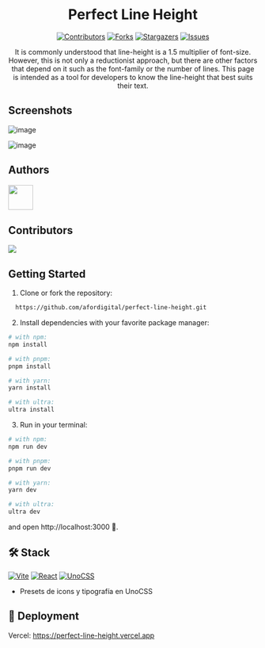 <div align="center">

# Perfect Line Height

[![Contributors][contributors-shield]][contributors-url]
[![Forks][forks-shield]][forks-url]
[![Stargazers][stars-shield]][stars-url]
[![Issues][issues-shield]][issues-url]


It is commonly understood that line-height is a 1.5 multiplier of font-size. However, this is not only a reductionist approach, but there are other factors that depend on it such as the font-family or the number of lines. This page is intended as a tool for developers to know the line-height that best suits their text.

</div>

## Screenshots

![image]()

![image]()

## Authors

<a href="https://github.com/afordigital">
   <img width="50px" src="https://avatars.githubusercontent.com/u/43246362?v=4" />
</a>

## Contributors

<a href="https://github.com/afordigital/perfect-line-height/graphs/contributors">
  <img src="https://contrib.rocks/image?repo=afordigital/perfect-line-height" />
</a>

## Getting Started

1. Clone or fork the repository:

```bash
  https://github.com/afordigital/perfect-line-height.git
```

2. Install dependencies with your favorite package manager:

```bash
# with npm:
npm install

# with pnpm:
pnpm install

# with yarn:
yarn install

# with ultra:
ultra install
```

3. Run in your terminal:

```bash
# with npm:
npm run dev

# with pnpm:
pnpm run dev

# with yarn:
yarn dev

# with ultra:
ultra dev
```

and open http://localhost:3000 🌺.

## 🛠️ Stack

[![Vite][vite-badge]][vite-url]
[![React][react-badge]][react-url]
[![UnoCSS][unocss-badge]][unocss-url]

- Presets de icons y tipografía en UnoCSS

## 🚀 Deployment

Vercel: https://perfect-line-height.vercel.app


[contributors-shield]: https://img.shields.io/github/contributors/afordigital/perfect-line-height.svg?style=for-the-badge
[contributors-url]: https://github.com/afordigital/perfect-line-height/graphs/contributors
[forks-shield]: https://img.shields.io/github/forks/afordigital/perfect-line-height.svg?style=for-the-badge
[forks-url]: https://github.com/afordigital/perfect-line-height/network/members
[stars-shield]: https://img.shields.io/github/stars/afordigital/perfect-line-height.svg?style=for-the-badge
[stars-url]: https://github.com/afordigital/perfect-line-height/stargazers
[issues-shield]: https://img.shields.io/github/issues/afordigital/perfect-line-height.svg?style=for-the-badge
[issues-url]: https://github.com/afordigital/perfect-line-height/issues
[vite-url]: https://vitejs.dev/
[react-url]: https://reactjs.org/
[unocss-url]: https://unocss.dev/
[vite-badge]: https://img.shields.io/badge/Vite-fff?style=for-the-badge&logo=vite&logoColor=333
[react-badge]: https://img.shields.io/badge/React-61DAFB?style=for-the-badge&logo=react&logoColor=333
[unocss-badge]: https://img.shields.io/badge/UnoCSS-fff?style=for-the-badge&logo=unocss&logoColor=333